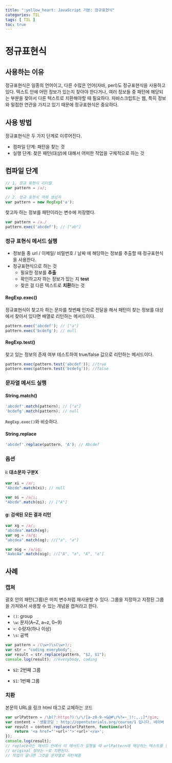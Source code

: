 ```yaml
---
title: ":yellow_heart: JavaScript 기본: 정규표현식"
categories: TIL
tags: [ TIL ]
toc: true
---
```


# 정규표현식

## 사용하는 이유

정규표현식은 일종의 언어이고, 다른 수많은 언어(자바, perl)도 정규표현식을 사용하고 있다. 텍스트 안에 어떤 정보가 있는지 찾아야 한다거나, 여러 정보들 중 패턴에 해당되는 부분을 찾아서 다른 텍스트로 치환해야할 때 필요하다. 자바스크립트는 웹, 특히 정보와 밀접한 연관을 가지고 있기 때문에 정규표현식은 중요하다.

## 사용 방법

정규표현식은 두 가지 단계로 이루어진다.

- 컴파일 단계: 패턴을 찾는 것
- 실행 단계: 찾은 패턴(대상)에 대해서 어떠한 작업을 구체적으로 하는 것

## 컴파일 단계

```javascript
// 1. 정규 표현식 리터럴 
var pattern = /a/;

// 2. 정규 표현식 객체 생성자
var pattern = new RegExp('a');
```

찾고자 하는 정보를 패턴이라는 변수에 저장했다. 

```javascript
var pattern = /a./
pattern.exec('abcdef'); // ["ab"]
```



### 정규 표현식 메서드 실행

- 정보들 중 url / 이메일/ 비밀번호 / 날짜 에 해당하는 정보를 추출할 때 정규표현식을 사용한다.
- 정규표현식으로 하는 것 
  - 필요한 정보를 **추출**
  - 확인하고자 하는 정보가 있는 지 **test**
  - 찾은 걸 다른 텍스트로 **치환**하는 것

#### RegExp.exec()

정규표현식이 찾고자 하는 문자를 첫번째 인자로 전달을 해서 패턴이 찾는 정보를 대상에서 찾아서 있다면 배열로 리턴하는 메서드이다.

```javascript
pattern.exec('abcdef'); // ["a"]
pattern.exec('bcdefg'); // null
```



#### RegExp.test()

찾고 있는 정보의 존재 여부 테스트하여 true/false 값으로 리턴하는 메서드이다.

```javascript
pattern.exec(pattern.test('abcdef')); //true
pattern.exec(pattern.test('bcdefg')); //false
```



### 문자열 메서드 실행

#### String.match()

```javascript
'abcdef'.match(pattern); // ["a"]
'bcdefg'.match(pattern); // null
```

`RegExp.exec()`와 비슷하다.



#### String.replace

````javascript
'abcdef'.replace(pattern, 'A'); // Abcdef
````



### 옵션

#### i: 대소문자 구분X

```javascript
var xi = /a/;
"Abcde".match(xi); // null

var oi = /a/i;
"Abcde".match(oi); // ["A"]
```

#### g:  검색된 모든 결과 리턴

```javascript
var xg = /a/;
"abcdea".match(xg);
var og = /a/g;
"abcdea".match(og); //["a", "a"]
```

```javascript
var oig = /a/ig;
"AabcAa".match(oig); //["A", "a", "A", "a"]
```



## 사례

### 캡쳐

괄호 안의 패턴(그룹)은 마치 변수처럼 재사용할 수 있다. 그룹을 지정하고 지정된 그룹을 가져와서 사용할 수 있는 개념을 캡쳐라고 한다. 

- `()`: group
- `\w`: 문자(A~Z, a~z, 0~9)
- `+`: 수량자(하나 이상)
- `\s`: 공백

```javascript
var pattern = /(\w+)\s(\w+)/;
var str = "coding everybody";
var result = str.replace(pattern, "$2, $1");
console.log(result); //everybody, coding
```

- `$2`: 2번째 그룹

- `$1`: 1번째 그룹 



### 치환

본문의 URL을 링크 html 태그로 교체하는 코드

``` javascript
var urlPattern = /\b(?:https?):\/\/[a-z0-9-+&@#\/%?=~_|!:,.;]*/gim;
var content = '생활코딩 : http://opentutorials.org/course/1 입니다. 네이버 : http://naver.com 입니다.';
var result = content.replace(urlPattern, function(url){
    return '<a href="'+url+'">'+url+'</a>';
});
console.log(result);
// replace라는 메서드 안에서 이 메서드가 실행될 때 urlPattern에 해당하는 텍스트를 찾을 때마다 두 번째 인자로 전달된 함수가 replace 내부에서 호출된다. 호출된 시점에서 검색된 문자열을 인자로 전달하도록 약속되어 있다. 
// original 정보는 ~로 치환된다.
// 작업이 끝나면 그것을 문자열로 리턴해줌
```




